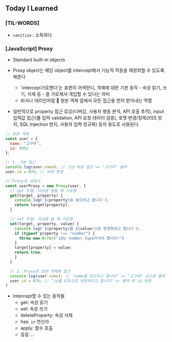 ## Today I Learned

### [TIL-WORDS]

- `sanitize` : 소독하다

### [JavaScript] Proxy

- Standard built-in objects

- Proxy object는 해당 object를 intercept해서 기능적 작동을 재정의할 수 있도록 해준다

  - 'intercept가로챈다'는 표현이 어색한디, 객체에 대한 기본 동작 - 속성 읽기, 쓰기, 삭제 등 - 을 가로채서 개입할 수 있다는 의미
  - 비서나 대리인처럼 👔 원본 객체 앞에서 모든 접근을 먼저 받아내는 역할

- 일반적으로 property 접근 로깅(디버깅, 사용자 행동 분석, API 호출 추적), input 입력값 접근(폼 입력 validation, API 요청 데이터 검증), 포맷 변경/정제(XSS 방지, SQL Injection 방지, 사용자 입력 정규화) 등의 용도로 사용된다.

```js
// 원본 객체
const user = {
  name: "고구마",
  id: 0892
};

// 1. 기본 접근
console.log(user.name); // 그냥 바로 접근 => "고구마" 출력
user.id = 876; // 바로 변경

// Proxy로 감싸기
const userProxy = new Proxy(user, {
  // get 트랩: 속성을 읽을 때 가로챔
  get(target, property) {
    console.log(`${property}을 읽으려고 합니다`);
    return target[property];
  }

  // set 트랩: 속성을 쓸 때 가로챔
  set(target, property, value) {
    console.log(`${property}를 ${value}으로 변경하려고 합니다`);
    if (typeof property !== "number") {
      throw new Error("id는 number type이어야 합니다!")
    }
    target[property] = value;
    return true;
    }
  }

  // 2. Proxy로 감싼 객체에 접근
  console.log(user.name); // "name을 읽으려고 합니다" => "고구마" 순으로 출력
  user.id = 876; // "id를 876으로 변경하려고 합니다" => 출력 후 id 변경
)
```

- Intercept할 수 있는 동작들
  - get: 속성 읽기
  - set: 속성 쓰기
  - deleteProperty: 속성 삭제
  - has: `in` 연산자
  - apply: 함수 호출
  - 등등 ...
